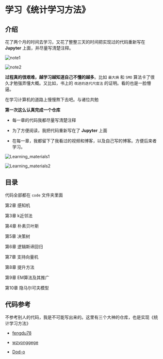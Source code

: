 # 学习《统计学习方法》

## 介绍

花了两个月的时间去学习，又花了整整三天的时间把实现过的代码重新写在 **Jupyter** 上面，并尽量写清楚注释。

![note1](./images/note1.png)

![note2](./images/note2.png)

**过程真的很艰难，越学习越知道自己不懂的越多**。比如 `最大熵` 和 `SMO` 算法卡了很久才勉强弄懂大概。又比如，书上的 `改进的迭代尺度法` 的证明。看的也是一脸懵逼。

在学习计算机的道路上慢慢熬下去吧。与诸位共勉

**第一次这么认真完成一个仓库**

+ 每一章的代码我都尽量写清楚注释

+ 为了方便阅读，我把代码重新写在了 **Jupyter** 上面

+ 在每一章，我都留下了我看过的视频和博客，以及自己写的博客。方便后来者学习。

![Learning_materials1](./images/Learning_materials1.png)

![Learning_materials2](./images/Learning_materials2.png)

## 目录

代码全部都在 `code` 文件夹里面

第2章 感知机

第3章 k近邻法

第4章 朴素贝叶斯

第5章 决策树

第6章 逻辑斯谛回归

第7章 支持向量机

第8章 提升方法

第9章 EM算法及其推广

第10章 隐马尔可夫模型

## 代码参考

不参考别人的代码，我是不可能写出来的。这里有三个大神的仓库，也是实现《统计学习方法》

+ [fengdu78](https://github.com/fengdu78/lihang-code)

+ [wzyonggege](https://github.com/wzyonggege/statistical-learning-method)

+ [Dod-o](https://github.com/Dod-o/Statistical-Learning-Method_Code)



